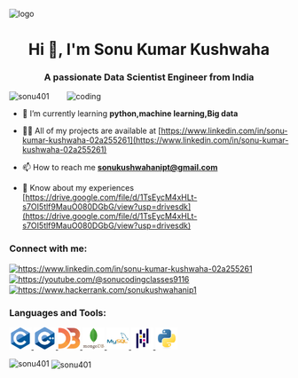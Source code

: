 ![logo](https://github.com/Sonu401/Sonu401/blob/main/Github.Banner.png.png)
<h1 align="center">Hi 👋, I'm Sonu Kumar Kushwaha</h1>
<h3 align="center">A passionate Data Scientist Engineer from India</h3>
<img align="right"alt="coding" width="400" src="https://camo.githubusercontent.com/cae12fddd9d6982901d82580bdf321d81fb299141098ca1c2d4891870827bf17/68747470733a2f2f6d69726f2e6d656469756d2e636f6d2f6d61782f313336302f302a37513379765349765f7430696f4a2d5a2e676966">

<p align="left"> <img src="https://komarev.com/ghpvc/?username=sonu401&label=Profile%20views&color=0e75b6&style=flat" alt="sonu401" /> </p>

- 🌱 I’m currently learning **python,machine learning,Big data**

- 👨‍💻 All of my projects are available at [https://www.linkedin.com/in/sonu-kumar-kushwaha-02a255261](https://www.linkedin.com/in/sonu-kumar-kushwaha-02a255261)

- 📫 How to reach me **sonukushwahanipt@gmail.com**

- 📄 Know about my experiences [https://drive.google.com/file/d/1TsEycM4xHLt-s7OI5tlf9MauO080DGbG/view?usp=drivesdk](https://drive.google.com/file/d/1TsEycM4xHLt-s7OI5tlf9MauO080DGbG/view?usp=drivesdk)

<h3 align="left">Connect with me:</h3>
<p align="left">
<a href="https://linkedin.com/in/https://www.linkedin.com/in/sonu-kumar-kushwaha-02a255261" target="blank"><img align="center" src="https://raw.githubusercontent.com/rahuldkjain/github-profile-readme-generator/master/src/images/icons/Social/linked-in-alt.svg" alt="https://www.linkedin.com/in/sonu-kumar-kushwaha-02a255261" height="30" width="40" /></a>
<a href="https://www.youtube.com/c/https://youtube.com/@sonucodingclasses9116" target="blank"><img align="center" src="https://raw.githubusercontent.com/rahuldkjain/github-profile-readme-generator/master/src/images/icons/Social/youtube.svg" alt="https://youtube.com/@sonucodingclasses9116" height="30" width="40" /></a>
<a href="https://www.hackerrank.com/https://www.hackerrank.com/sonukushwahanip1" target="blank"><img align="center" src="https://raw.githubusercontent.com/rahuldkjain/github-profile-readme-generator/master/src/images/icons/Social/hackerrank.svg" alt="https://www.hackerrank.com/sonukushwahanip1" height="30" width="40" /></a>
</p>

<h3 align="left">Languages and Tools:</h3>
<p align="left"> <a href="https://www.cprogramming.com/" target="_blank" rel="noreferrer"> <img src="https://raw.githubusercontent.com/devicons/devicon/master/icons/c/c-original.svg" alt="c" width="40" height="40"/> </a> <a href="https://www.w3schools.com/cpp/" target="_blank" rel="noreferrer"> <img src="https://raw.githubusercontent.com/devicons/devicon/master/icons/cplusplus/cplusplus-original.svg" alt="cplusplus" width="40" height="40"/> </a> <a href="https://d3js.org/" target="_blank" rel="noreferrer"> <img src="https://raw.githubusercontent.com/devicons/devicon/master/icons/d3js/d3js-original.svg" alt="d3js" width="40" height="40"/> </a> <a href="https://www.mongodb.com/" target="_blank" rel="noreferrer"> <img src="https://raw.githubusercontent.com/devicons/devicon/master/icons/mongodb/mongodb-original-wordmark.svg" alt="mongodb" width="40" height="40"/> </a> <a href="https://www.mysql.com/" target="_blank" rel="noreferrer"> <img src="https://raw.githubusercontent.com/devicons/devicon/master/icons/mysql/mysql-original-wordmark.svg" alt="mysql" width="40" height="40"/> </a> <a href="https://pandas.pydata.org/" target="_blank" rel="noreferrer"> <img src="https://raw.githubusercontent.com/devicons/devicon/2ae2a900d2f041da66e950e4d48052658d850630/icons/pandas/pandas-original.svg" alt="pandas" width="40" height="40"/> </a> <a href="https://www.python.org" target="_blank" rel="noreferrer"> <img src="https://raw.githubusercontent.com/devicons/devicon/master/icons/python/python-original.svg" alt="python" width="40" height="40"/> </a> </p>

<p><img align="left" src="https://github-readme-stats.vercel.app/api/top-langs?username=sonu401&show_icons=true&locale=en&layout=compact" alt="sonu401" /></p>

<p>&nbsp;<img align="center" src="https://github-readme-stats.vercel.app/api?username=sonu401&show_icons=true&locale=en" alt="sonu401" /></p>
